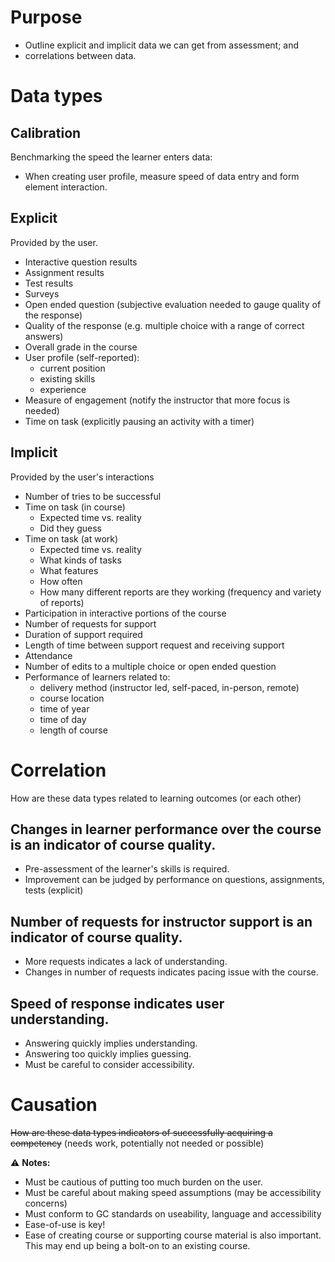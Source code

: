 # Purpose
* Outline explicit and implicit data we can get from assessment; and
* correlations between data.

# Data types

## Calibration
Benchmarking the speed the learner enters data:

* When creating user profile, measure speed of data entry and form element interaction.

## Explicit
Provided by the user.

* Interactive question results
* Assignment results
* Test results
* Surveys
* Open ended question (subjective evaluation needed to gauge quality of the response)
* Quality of the response (e.g. multiple choice with a range of correct answers)
* Overall grade in the course
* User profile (self-reported):
  * current position
  * existing skills
  * experience
* Measure of engagement (notify the instructor that more focus is needed)
* Time on task (explicitly pausing an activity with a timer)

## Implicit
Provided by the user's interactions

* Number of tries to be successful
* Time on task (in course)
  * Expected time vs. reality
  * Did they guess
* Time on task (at work)
  * Expected time vs. reality
  * What kinds of tasks
  * What features
  * How often
  * How many different reports are they working (frequency and variety of reports)  
* Participation in interactive portions of the course
* Number of requests for support
* Duration of support required
* Length of time between support request and receiving support
* Attendance
* Number of edits to a multiple choice or open ended question
* Performance of learners related to:
  * delivery method (instructor led, self-paced, in-person, remote) 
  * course location
  * time of year
  * time of day
  * length of course

# Correlation
How are these data types related to learning outcomes (or each other)

## Changes in learner performance over the course is an indicator of course quality. 
* Pre-assessment of the learner's skills is required.
* Improvement can be judged by performance on questions, assignments, tests (explicit)

## Number of requests for instructor support is an indicator of course quality.
* More requests indicates a lack of understanding.
* Changes in number of requests indicates pacing issue with the course.

## Speed of response indicates user understanding.
* Answering quickly implies understanding.
* Answering too quickly implies guessing.
* Must be careful to consider accessibility.

# Causation
~~How are these data types indicators of successfully acquiring a competency~~ (needs work, potentially not needed or possible)

:warning: **Notes:** 
* Must be cautious of putting too much burden on the user.
* Must be careful about making speed assumptions (may be accessibility concerns)
* Must conform to GC standards on useability, language and accessibility
* Ease-of-use is key!
* Ease of creating course or supporting course material is also important.  This may end up being a bolt-on to an existing course.